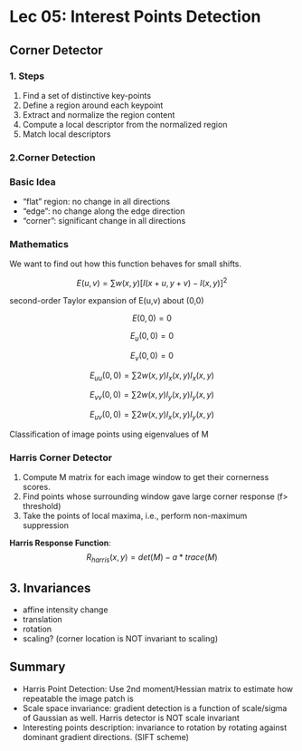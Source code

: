 # Lec 05: Interest Points Detection
## Corner Detector
### 1. Steps
1. Find a set of distinctive key-points
2. Define a region around each keypoint
3. Extract and normalize the region content
4. Compute a local descriptor from the normalized region
5. Match local descriptors

### 2.Corner Detection

### Basic Idea
- “flat” region: no change in all directions
- “edge”: no change along the edge direction
- “corner”: significant change in all directions

### Mathematics
We want to find out how this function behaves for small shifts.  

$$E(u,v) = \sum{w(x,y)[I(x+u,y+v)-I(x,y)]^2}$$ 

second-order Taylor expansion of E(u,v) about (0,0)

$$E(0,0)=0$$

$$E_u(0,0)=0$$

$$E_v(0,0)=0$$

$$E_{uu}(0,0)=\sum2w(x,y)I_x(x,y)I_x(x,y)$$

$$E_{vv}(0,0)=\sum2w(x,y)I_y(x,y)I_y(x,y)$$

$$E_{uv}(0,0)=\sum2w(x,y)I_x(x,y)I_y(x,y)$$

Classification of image points using eigenvalues of M

### Harris Corner Detector
1. Compute M matrix for each image window to get their cornerness scores. 
2. Find points whose surrounding window gave large corner response (f> threshold) 
3. Take the points of local maxima, i.e., perform non-maximum suppression

**Harris Response Function**:
$$R_{harris}(x,y)=det(M)-a*trace(M)$$

## 3. Invariances
- affine intensity change
- translation
- rotation
- scaling? (corner location is NOT invariant to scaling)

## Summary
- Harris Point Detection: Use 2nd moment/Hessian matrix to estimate how repeatable the image patch is 
- Scale space invariance: gradient detection is a function of scale/sigma of Gaussian as well. Harris detector is NOT scale invariant 
- Interesting points description: invariance to rotation by rotating against dominant gradient directions. (SIFT scheme)
